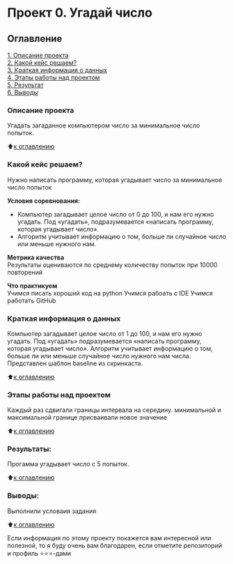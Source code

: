 # Проект 0. Угадай число

## Оглавление  
[1. Описание проекта](.README.md#Описание-проекта)  
[2. Какой кейс решаем?](.README.md#Какой-кейс-решаем)  
[3. Краткая информация о данных](.README.md#Краткая-информация-о-данных)  
[4. Этапы работы над проектом](.README.md#Этапы-работы-над-проектом)  
[5. Результат](.README.md#Результат)    
[6. Выводы](.README.md#Выводы) 

### Описание проекта    
Угадать загаданное компьютером число за минимальное число попыток.

:arrow_up:[к оглавлению](_)


### Какой кейс решаем?    
Нужно написать программу, которая угадывает число за минимальное число попыток

**Условия соревнования:**  
- Компьютер загадывает целое число от 0 до 100, и нам его нужно угадать. Под «угадать», подразумевается «написать программу, которая угадывает число».
- Алгоритм учитывает информацию о том, больше ли случайное число или меньше нужного нам.

**Метрика качества**     
Результаты оцениваются по среднему количеству попыток при 10000 повторений

**Что практикуем**     
Учимся писать хороший код на python
Учимся рабоать с IDE
Учимся работать GitHub


### Краткая информация о данных

Компьютер загадывает целое число от 1 до 100, и нам его нужно угадать. Под «угадать» подразумевается «написать программу, которая угадывает число».
Алгоритм учитывает информацию о том, больше ли или меньше случайное число нужного нам числа.
Представлен шаблон baseline из скринкаста.        

  
:arrow_up:[к оглавлению](.README.md#Оглавление)


### Этапы работы над проектом  
Каждый раз сдвигали границы интервала на середину. минимальной и максимальной границе присваивали новое значение

:arrow_up:[к оглавлению](.README.md#Оглавление)


### Результаты:  
Прогамма угадывает число с 5 попыток.

:arrow_up:[к оглавлению](.README.md#Оглавление)


### Выводы:  
Выполнили условаия задания

:arrow_up:[к оглавлению](.README.md#Оглавление)


Если информация по этому проекту покажется вам интересной или полезной, то я буду очень вам благодарен, если отметите репозиторий и профиль ⭐️⭐️⭐️-дами